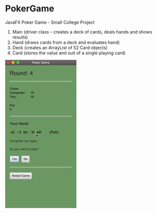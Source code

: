 # PokerGame
JavaFX Poker Game - Small College Project

1. Main (driver class - creates a deck of cards, deals hands and shows results)
2. Hand (draws cards from a deck and evaluates hand)
3. Deck (creates an ArrayList of 52 Card objects)
4. Card (stores the value and suit of a single playing card)

![Alt Text](pokerGame.gif)
